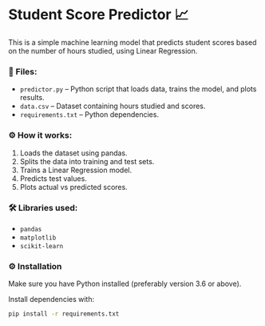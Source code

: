 # Student Score Predictor 📈

This is a simple machine learning model that predicts student scores based on the number of hours studied, using Linear Regression.

### 📁 Files:
- `predictor.py` – Python script that loads data, trains the model, and plots results.
- `data.csv` – Dataset containing hours studied and scores.
- `requirements.txt` – Python dependencies.

### ⚙️ How it works:
1. Loads the dataset using pandas.
2. Splits the data into training and test sets.
3. Trains a Linear Regression model.
4. Predicts test values.
5. Plots actual vs predicted scores.

### 🛠 Libraries used:
- `pandas`
- `matplotlib`
- `scikit-learn`

### ⚙️ Installation

Make sure you have Python installed (preferably version 3.6 or above).

Install dependencies with:

```bash
pip install -r requirements.txt
